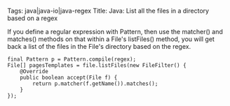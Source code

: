 Tags:  java|java-io|java-regex
Title: Java: List all the files in a directory based on a regex

If you define a regular expression with Pattern, then use the matcher() and matches() methods on that within a File's listFiles() method, you will get back a list of the files in the File's directory based on the regex.

    final Pattern p = Pattern.compile(regex);
    File[] pagesTemplates = file.listFiles(new FileFilter() {
        @Override
        public boolean accept(File f) {
           	return p.matcher(f.getName()).matches();
        }
    });
